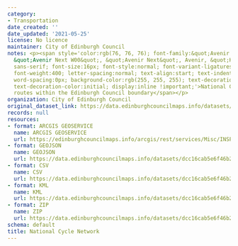 ```yaml
---
category:
- Transportation
date_created: ''
date_updated: '2021-05-25'
license: No licence
maintainer: City of Edinburgh Council
notes: <p><span style='color:rgb(76, 76, 76); font-family:&quot;Avenir Next W01&quot;,
  &quot;Avenir Next W00&quot;, &quot;Avenir Next&quot;, Avenir, &quot;Helvetica Neue&quot;,
  sans-serif; font-size:16px; font-style:normal; font-variant-ligatures:normal; font-variant-caps:normal;
  font-weight:400; letter-spacing:normal; text-align:start; text-indent:0px; text-transform:none;
  word-spacing:0px; background-color:rgb(255, 255, 255); text-decoration-style:initial;
  text-decoration-color:initial; display:inline !important;'>National Cycle Network
  routes within the Edinburgh Council boundary</span></p>
organization: City of Edinburgh Council
original_dataset_link: https://data.edinburghcouncilmaps.info/datasets/dcc16cab5e6f46b2891b1d64ae9881f9_40
records: null
resources:
- format: ARCGIS GEOSERVICE
  name: ARCGIS GEOSERVICE
  url: https://edinburghcouncilmaps.info/arcgis/rest/services/Misc/INSPIRE/MapServer/40
- format: GEOJSON
  name: GEOJSON
  url: https://data.edinburghcouncilmaps.info/datasets/dcc16cab5e6f46b2891b1d64ae9881f9_40.geojson?outSR=%7B%22latestWkid%22%3A27700%2C%22wkid%22%3A27700%7D
- format: CSV
  name: CSV
  url: https://data.edinburghcouncilmaps.info/datasets/dcc16cab5e6f46b2891b1d64ae9881f9_40.csv?outSR=%7B%22latestWkid%22%3A27700%2C%22wkid%22%3A27700%7D
- format: KML
  name: KML
  url: https://data.edinburghcouncilmaps.info/datasets/dcc16cab5e6f46b2891b1d64ae9881f9_40.kml?outSR=%7B%22latestWkid%22%3A27700%2C%22wkid%22%3A27700%7D
- format: ZIP
  name: ZIP
  url: https://data.edinburghcouncilmaps.info/datasets/dcc16cab5e6f46b2891b1d64ae9881f9_40.zip?outSR=%7B%22latestWkid%22%3A27700%2C%22wkid%22%3A27700%7D
schema: default
title: National Cycle Network
---
```

